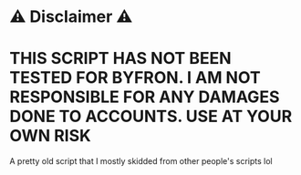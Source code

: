 # ⚠ Disclaimer ⚠
# THIS SCRIPT HAS NOT BEEN TESTED FOR BYFRON. I AM NOT RESPONSIBLE FOR ANY DAMAGES DONE TO ACCOUNTS. USE AT YOUR OWN RISK
A pretty old script that I mostly skidded from other people's scripts lol
